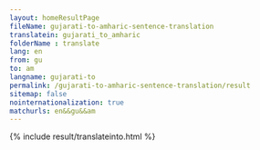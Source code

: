```yaml
---
layout: homeResultPage
fileName: gujarati-to-amharic-sentence-translation
translatein: gujarati_to_amharic
folderName : translate
lang: en
from: gu
to: am
langname: gujarati-to
permalink: /gujarati-to-amharic-sentence-translation/result
sitemap: false
nointernationalization: true
matchurls: en&&gu&&am
---
```

{% include result/translateinto.html %}

<script src="/js/result/translation.js" data-foldername="{{page.folderName}}" data-lang="{{page.lang}}"></script>
